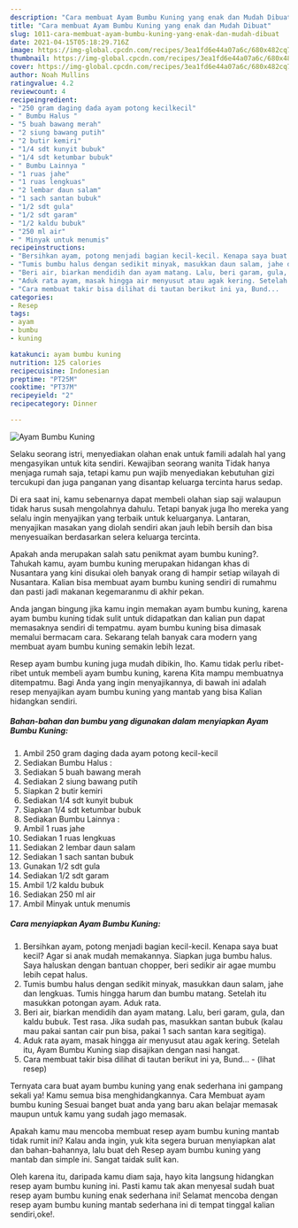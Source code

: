 ```yaml
---
description: "Cara membuat Ayam Bumbu Kuning yang enak dan Mudah Dibuat"
title: "Cara membuat Ayam Bumbu Kuning yang enak dan Mudah Dibuat"
slug: 1011-cara-membuat-ayam-bumbu-kuning-yang-enak-dan-mudah-dibuat
date: 2021-04-15T05:18:29.716Z
image: https://img-global.cpcdn.com/recipes/3ea1fd6e44a07a6c/680x482cq70/ayam-bumbu-kuning-foto-resep-utama.jpg
thumbnail: https://img-global.cpcdn.com/recipes/3ea1fd6e44a07a6c/680x482cq70/ayam-bumbu-kuning-foto-resep-utama.jpg
cover: https://img-global.cpcdn.com/recipes/3ea1fd6e44a07a6c/680x482cq70/ayam-bumbu-kuning-foto-resep-utama.jpg
author: Noah Mullins
ratingvalue: 4.2
reviewcount: 4
recipeingredient:
- "250 gram daging dada ayam potong kecilkecil"
- " Bumbu Halus "
- "5 buah bawang merah"
- "2 siung bawang putih"
- "2 butir kemiri"
- "1/4 sdt kunyit bubuk"
- "1/4 sdt ketumbar bubuk"
- " Bumbu Lainnya "
- "1 ruas jahe"
- "1 ruas lengkuas"
- "2 lembar daun salam"
- "1 sach santan bubuk"
- "1/2 sdt gula"
- "1/2 sdt garam"
- "1/2 kaldu bubuk"
- "250 ml air"
- " Minyak untuk menumis"
recipeinstructions:
- "Bersihkan ayam, potong menjadi bagian kecil-kecil. Kenapa saya buat kecil? Agar si anak mudah memakannya. Siapkan juga bumbu halus. Saya haluskan dengan bantuan chopper, beri sedikir air agae mumbu lebih cepat halus."
- "Tumis bumbu halus dengan sedikit minyak, masukkan daun salam, jahe dan lengkuas. Tumis hingga harum dan bumbu matang. Setelah itu masukkan potongan ayam. Aduk rata."
- "Beri air, biarkan mendidih dan ayam matang. Lalu, beri garam, gula, dan kaldu bubuk. Test rasa. Jika sudah pas, masukkan santan bubuk (kalau mau pakai santan cair pun bisa, pakai 1 sach santan kara segitiga)."
- "Aduk rata ayam, masak hingga air menyusut atau agak kering. Setelah itu, Ayam Bumbu Kuning siap disajikan dengan nasi hangat."
- "Cara membuat takir bisa dilihat di tautan berikut ini ya, Bund...           (lihat resep)"
categories:
- Resep
tags:
- ayam
- bumbu
- kuning

katakunci: ayam bumbu kuning 
nutrition: 125 calories
recipecuisine: Indonesian
preptime: "PT25M"
cooktime: "PT37M"
recipeyield: "2"
recipecategory: Dinner

---
```



![Ayam Bumbu Kuning](https://img-global.cpcdn.com/recipes/3ea1fd6e44a07a6c/680x482cq70/ayam-bumbu-kuning-foto-resep-utama.jpg)

Selaku seorang istri, menyediakan olahan enak untuk famili adalah hal yang mengasyikan untuk kita sendiri. Kewajiban seorang  wanita Tidak hanya menjaga rumah saja, tetapi kamu pun wajib menyediakan kebutuhan gizi tercukupi dan juga panganan yang disantap keluarga tercinta harus sedap.

Di era  saat ini, kamu sebenarnya dapat membeli olahan siap saji walaupun tidak harus susah mengolahnya dahulu. Tetapi banyak juga lho mereka yang selalu ingin menyajikan yang terbaik untuk keluarganya. Lantaran, menyajikan masakan yang diolah sendiri akan jauh lebih bersih dan bisa menyesuaikan berdasarkan selera keluarga tercinta. 



Apakah anda merupakan salah satu penikmat ayam bumbu kuning?. Tahukah kamu, ayam bumbu kuning merupakan hidangan khas di Nusantara yang kini disukai oleh banyak orang di hampir setiap wilayah di Nusantara. Kalian bisa membuat ayam bumbu kuning sendiri di rumahmu dan pasti jadi makanan kegemaranmu di akhir pekan.

Anda jangan bingung jika kamu ingin memakan ayam bumbu kuning, karena ayam bumbu kuning tidak sulit untuk didapatkan dan kalian pun dapat memasaknya sendiri di tempatmu. ayam bumbu kuning bisa dimasak memalui bermacam cara. Sekarang telah banyak cara modern yang membuat ayam bumbu kuning semakin lebih lezat.

Resep ayam bumbu kuning juga mudah dibikin, lho. Kamu tidak perlu ribet-ribet untuk membeli ayam bumbu kuning, karena Kita mampu membuatnya ditempatmu. Bagi Anda yang ingin menyajikannya, di bawah ini adalah resep menyajikan ayam bumbu kuning yang mantab yang bisa Kalian hidangkan sendiri.

<!--inarticleads1-->

##### Bahan-bahan dan bumbu yang digunakan dalam menyiapkan Ayam Bumbu Kuning:

1. Ambil 250 gram daging dada ayam potong kecil-kecil
1. Sediakan  Bumbu Halus :
1. Sediakan 5 buah bawang merah
1. Sediakan 2 siung bawang putih
1. Siapkan 2 butir kemiri
1. Sediakan 1/4 sdt kunyit bubuk
1. Siapkan 1/4 sdt ketumbar bubuk
1. Sediakan  Bumbu Lainnya :
1. Ambil 1 ruas jahe
1. Sediakan 1 ruas lengkuas
1. Sediakan 2 lembar daun salam
1. Sediakan 1 sach santan bubuk
1. Gunakan 1/2 sdt gula
1. Sediakan 1/2 sdt garam
1. Ambil 1/2 kaldu bubuk
1. Sediakan 250 ml air
1. Ambil  Minyak untuk menumis




<!--inarticleads2-->

##### Cara menyiapkan Ayam Bumbu Kuning:

1. Bersihkan ayam, potong menjadi bagian kecil-kecil. Kenapa saya buat kecil? Agar si anak mudah memakannya. Siapkan juga bumbu halus. Saya haluskan dengan bantuan chopper, beri sedikir air agae mumbu lebih cepat halus.
1. Tumis bumbu halus dengan sedikit minyak, masukkan daun salam, jahe dan lengkuas. Tumis hingga harum dan bumbu matang. Setelah itu masukkan potongan ayam. Aduk rata.
1. Beri air, biarkan mendidih dan ayam matang. Lalu, beri garam, gula, dan kaldu bubuk. Test rasa. Jika sudah pas, masukkan santan bubuk (kalau mau pakai santan cair pun bisa, pakai 1 sach santan kara segitiga).
1. Aduk rata ayam, masak hingga air menyusut atau agak kering. Setelah itu, Ayam Bumbu Kuning siap disajikan dengan nasi hangat.
1. Cara membuat takir bisa dilihat di tautan berikut ini ya, Bund... -           (lihat resep)




Ternyata cara buat ayam bumbu kuning yang enak sederhana ini gampang sekali ya! Kamu semua bisa menghidangkannya. Cara Membuat ayam bumbu kuning Sesuai banget buat anda yang baru akan belajar memasak maupun untuk kamu yang sudah jago memasak.

Apakah kamu mau mencoba membuat resep ayam bumbu kuning mantab tidak rumit ini? Kalau anda ingin, yuk kita segera buruan menyiapkan alat dan bahan-bahannya, lalu buat deh Resep ayam bumbu kuning yang mantab dan simple ini. Sangat taidak sulit kan. 

Oleh karena itu, daripada kamu diam saja, hayo kita langsung hidangkan resep ayam bumbu kuning ini. Pasti kamu tak akan menyesal sudah buat resep ayam bumbu kuning enak sederhana ini! Selamat mencoba dengan resep ayam bumbu kuning mantab sederhana ini di tempat tinggal kalian sendiri,oke!.

